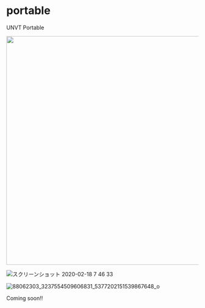 # portable
UNVT Portable

<img src="https://github.com/unvt/portable/blob/main/assets/img/UNVTportable_flow.png?raw=true" width="600" >

![スクリーンショット 2020-02-18 7 46 33](https://user-images.githubusercontent.com/416977/74690710-79dbc380-5223-11ea-9032-6dfe028c593e.jpg)

![88062303_3237554509606831_5377202151539867648_o](https://user-images.githubusercontent.com/416977/75513899-82a97200-5a39-11ea-9065-26a139910b69.jpg)

Coming soon!!
